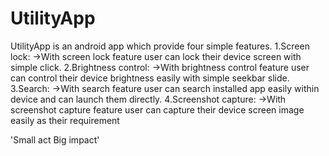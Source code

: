 # UtilityApp
UtilityApp is an android app which provide four simple features.
1.Screen lock:
->With screen lock feature user can lock their device screen with simple click.
2.Brightness control:
->With brightness control feature user can control their device brightness easily with simple seekbar slide.
3.Search:
->With search feature user can search installed app easily within device and can launch them directly.
4.Screenshot capture:
->With screenshot capture feature user can capture their device screen image easily as their requirement

'Small act Big impact' 

